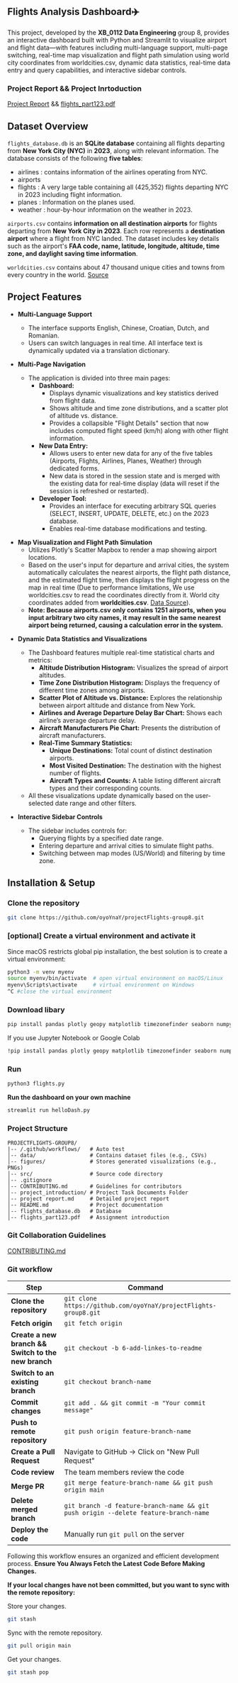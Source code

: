 
## Flights Analysis Dashboard✈️
This project, developed by the **XB_0112 Data Engineering** group 8, provides an interactive dashboard built with Python and Streamlit to visualize airport and flight data—with features including multi-language support, multi-page switching, real-time map visualization and flight path simulation using world city coordinates from worldcities.csv, dynamic data statistics, real-time data entry and query capabilities, and interactive sidebar controls.
### Project Report && Project Inrtoduction
[Project Report](project%20report.md) && [flights_part123.pdf](flights_part123.pdf) 

## Dataset Overview
`flights_database.db` is an **SQLite database** containing all flights departing from **New York City (NYC)** in **2023**, along with relevant information. The database consists of the following **five tables**: 
* airlines : contains information of the airlines operating from NYC.
* airports
* flights : A very large table containing all (425,352) flights departing NYC in
2023 including flight information.
* planes : Information on the planes used.
* weather : hour-by-hour information on the weather in 2023.

`airports.csv` contains **information on all destination airports** for flights departing from **New York City in 2023**. Each row represents a **destination airport** where a flight from NYC landed. The dataset includes key details such as the airport's **FAA code, name, latitude, longitude, altitude, time zone, and daylight saving time information**.

`worldcities.csv` contains about 47 thousand unique cities and towns from every country in the world. [Source](https://simplemaps.com/data/world-cities)


## Project Features

- **Multi-Language Support**
  - The interface supports English, Chinese, Croatian, Dutch, and Romanian.
  - Users can switch languages in real time. All interface text is dynamically updated via a translation dictionary.

- **Multi-Page Navigation**
  - The application is divided into three main pages:
    - **Dashboard:**  
      - Displays dynamic visualizations and key statistics derived from flight data.
      - Shows altitude and time zone distributions, and a scatter plot of altitude vs. distance.
      - Provides a collapsible "Flight Details" section that now includes computed flight speed (km/h) along with other flight information.
    - **New Data Entry:**  
      - Allows users to enter new data for any of the five tables (Airports, Flights, Airlines, Planes, Weather) through dedicated forms.
      - New data is stored in the session state and is merged with the existing data for real-time display (data will reset if the session is refreshed or restarted).
    - **Developer Tool:**  
      - Provides an interface for executing arbitrary SQL queries (SELECT, INSERT, UPDATE, DELETE, etc.) on the 2023 database.
      - Enables real-time database modifications and testing.

* **Map Visualization and Flight Path Simulation**
  * Utilizes Plotly's Scatter Mapbox to render a map showing airport locations.
  * Based on the user's input for departure and arrival cities, the system automatically calculates the nearest airports, the flight path distance, and the estimated flight time, then displays the flight progress on the map in real time (Due to performance limitations, We use worldcities.csv to read the coordinates directly from it. World city coordinates added from **worldcities.csv**. [Data Source](https://simplemaps.com/data/world-cities)).
  * **Note: Because airports.csv only contains 1251 airports, when you input arbitrary two city names, it may result in the same nearest airport being returned, causing a calculation error in the system.**

- **Dynamic Data Statistics and Visualizations**
  - The Dashboard features multiple real-time statistical charts and metrics:
    - **Altitude Distribution Histogram:** Visualizes the spread of airport altitudes.
    - **Time Zone Distribution Histogram:** Displays the frequency of different time zones among airports.
    - **Scatter Plot of Altitude vs. Distance:** Explores the relationship between airport altitude and distance from New York.
    - **Airlines and Average Departure Delay Bar Chart:** Shows each airline’s average departure delay.
    - **Aircraft Manufacturers Pie Chart:** Presents the distribution of aircraft manufacturers.
    - **Real-Time Summary Statistics:**  
      - **Unique Destinations:** Total count of distinct destination airports.
      - **Most Visited Destination:** The destination with the highest number of flights.
      - **Aircraft Types and Counts:** A table listing different aircraft types and their corresponding counts.
  - All these visualizations update dynamically based on the user-selected date range and other filters.
  
- **Interactive Sidebar Controls**
  - The sidebar includes controls for:
    - Querying flights by a specified date range.
    - Entering departure and arrival cities to simulate flight paths.
    - Switching between map modes (US/World) and filtering by time zone.
## Installation & Setup
### Clone the repository
```bash
git clone https://github.com/oyoYnaY/projectFlights-group8.git
```

### [optional] Create a virtual environment and activate it
Since macOS restricts global pip installation, the best solution is to create a virtual environment:
```bash
python3 -m venv myenv
source myenv/bin/activate  # open virtual environment on macOS/Linux
myenv\Scripts\activate     # virtual environment on Windows
^C #close the virtual environment
```

### Download libary
```bash
pip install pandas plotly geopy matplotlib timezonefinder seaborn numpy scikit-learn networkx dash math streamlit base64 datetime db-sqlite3
```
If you use Jupyter Notebook or Google Colab
```bash
!pip install pandas plotly geopy matplotlib timezonefinder seaborn numpy scikit-learn networkx dash math streamlit base64 datetime db-sqlite3
```
### Run
```bash
python3 flights.py
```
**Run the dashboard on your own machine**
```bash
streamlit run helloDash.py
```

### Project Structure
```
PROJECTFLIGHTS-GROUP8/
|-- /.github/workflows/   # Auto test
│-- data/                 # Contains dataset files (e.g., CSVs)
│-- figures/              # Stores generated visualizations (e.g., PNGs)
│-- src/                  # Source code directory 
│-- .gitignore            
│-- CONTRIBUTING.md       # Guidelines for contributors
│-- project_introduction/ # Project Task Documents Folder
│-- project report.md     # Detailed project report
│-- README.md             # Project documentation
│-- flights_database.db   # Database
│-- flights_part123.pdf   # Assignment introduction
```
### Git Collaboration Guidelines
[CONTRIBUTING.md](CONTRIBUTING.md)

### Git workflow
| Step | Command |
|------|---------|
| **Clone the repository** | `git clone https://github.com/oyoYnaY/projectFlights-group8.git` |
| **Fetch origin** | `git fetch origin` |
| **Create a new branch && Switch to the new branch** | `git checkout -b 6-add-linkes-to-readme` |
| **Switch to an existing branch** | `git checkout branch-name` |
| **Commit changes** | `git add . && git commit -m "Your commit message"` |
| **Push to remote repository** | `git push origin feature-branch-name` |
| **Create a Pull Request** | Navigate to GitHub → Click on "New Pull Request" |
| **Code review** | The team members review the code |
| **Merge PR** | `git merge feature-branch-name && git push origin main` |
| **Delete merged branch** | `git branch -d feature-branch-name && git push origin --delete feature-branch-name` |
| **Deploy the code** | Manually run `git pull` on the server |

Following this workflow ensures an organized and efficient development process. **Ensure You Always Fetch the Latest Code Before Making Changes.**

**If your local changes have not been committed, but you want to sync with the remote repository:**

Store your changes.
```bash
git stash
```
Sync with the remote repository.
```bash
git pull origin main
```
Get your changes.
```bash
git stash pop
```



